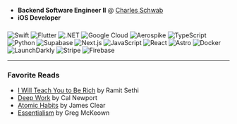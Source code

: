 
- **Backend Software Engineer II** @ [Charles Schwab](https://www.schwab.com/client-home)
- **iOS Developer** 

###

![Swift](https://img.shields.io/badge/Swift-FA7343?style=flat&logo=swift&logoColor=white)
![Flutter](https://img.shields.io/badge/Flutter-02569B?style=flat&logo=flutter&logoColor=white)
![.NET](https://img.shields.io/badge/.NET-512BD4?style=flat&logo=dotnet&logoColor=white)
![Google Cloud](https://img.shields.io/badge/Google_Cloud-4285F4?style=flat&logo=google-cloud&logoColor=white)
![Aerospike](https://img.shields.io/badge/Aerospike-C21325?style=flat&logo=aerospike&logoColor=white)
![TypeScript](https://img.shields.io/badge/TypeScript-3178C6?style=flat&logo=typescript&logoColor=white)
![Python](https://img.shields.io/badge/Python-3776AB?style=flat&logo=python&logoColor=white)
![Supabase](https://img.shields.io/badge/Supabase-3ECF8E?style=flat&logo=supabase&logoColor=white)
![Next.js](https://img.shields.io/badge/Next.js-000000?style=flat&logo=next.js&logoColor=white)
![JavaScript](https://img.shields.io/badge/JavaScript-F7DF1E?style=flat&logo=javascript&logoColor=black)
![React](https://img.shields.io/badge/React-61DAFB?style=flat&logo=react&logoColor=black)
![Astro](https://img.shields.io/badge/Astro-FF5D01?style=flat&logo=astro&logoColor=white)
![Docker](https://img.shields.io/badge/Docker-2496ED?style=flat&logo=docker&logoColor=white)
![LaunchDarkly](https://img.shields.io/badge/LaunchDarkly-405BFF?style=flat&logo=launchdarkly&logoColor=white)
![Stripe](https://img.shields.io/badge/Stripe-008CDD?style=flat&logo=stripe&logoColor=white)
![Firebase](https://img.shields.io/badge/Firebase-FFCA28?style=flat&logo=firebase&logoColor=black)
___

### Favorite Reads

- [I Will Teach You to Be Rich](https://www.iwillteachyoutoberich.com/books/) by Ramit Sethi
- [Deep Work](https://calnewport.com/writing/) by Cal Newport
- [Atomic Habits](https://jamesclear.com/atomic-habits) by James Clear
- [Essentialism](https://gregmckeown.com/books/essentialism/) by Greg McKeown

<!--
**angxlmoreno/angxlmoreno** is a ✨ _special_ ✨ repository because its `README.md` (this file) appears on your GitHub profile.

Here are some ideas to get you started:

- 🔭 I’m currently working on ...
- 🌱 I’m currently learning ...
- 👯 I’m looking to collaborate on ...
- 🤔 I’m looking for help with ...
- 💬 Ask me about ...
- 📫 How to reach me: ...
- 😄 Pronouns: ...
- ⚡ Fun fact: ...
-->
